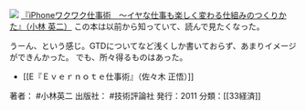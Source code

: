 
[![](https://images-fe.ssl-images-amazon.com/images/I/41h%2Bj-3LxbL._SL160_.jpg)](http://www.amazon.co.jp/exec/obidos/ASIN/4774145742/choiyaki81-22/ref=nosim)
[『iPhoneワクワク仕事術　〜イヤな仕事も楽しく変わる仕組みのつくりかた』（小林 英二）](http://www.amazon.co.jp/exec/obidos/ASIN/4774145742/choiyaki81-22/ref=nosim)
この本は以前から知っていて、読んで見たくなった。

うーん、という感じ。GTDについてなど浅くしか書いておらず、あまりイメージができんかった。
でも、所々得るものはあった。

- [[E『Ｅｖｅｒｎｏｔｅ仕事術』（佐々木 正悟）]]

著者： #小林英二 
出版社： #技術評論社
発行：2011
分類：[[33経済]]